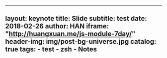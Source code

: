---
layout:     keynote
title:      Slide
subtitle:   test
date:       2018-02-26
author:     HAN
iframe:     "http://huangxuan.me/js-module-7day/"
header-img: img/post-bg-universe.jpg
catalog: true
tags:
    - test
    - zsh
    - Notes
-